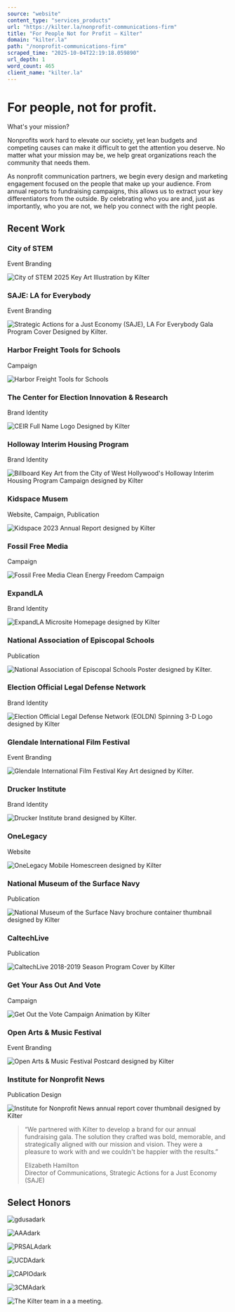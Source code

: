```yaml
---
source: "website"
content_type: "services_products"
url: "https://kilter.la/nonprofit-communications-firm"
title: "For People Not for Profit — Kilter"
domain: "kilter.la"
path: "/nonprofit-communications-firm"
scraped_time: "2025-10-04T22:19:18.059890"
url_depth: 1
word_count: 465
client_name: "kilter.la"
---
```


# For people, not for profit.

What's your mission?

Nonprofits work hard to elevate our society, yet lean budgets and competing causes can make it difficult to get the attention you deserve. No matter what your mission may be, we help great organizations reach the community that needs them.

As nonprofit communication partners, we begin every design and marketing engagement focused on the people that make up your audience. From annual reports to fundraising campaigns, this allows us to extract your key differentiators from the outside. By celebrating who you are and, just as importantly, who you are not, we help you connect with the right people.

## Recent Work

### City of STEM  
Event Branding

![City of STEM 2025 Key Art Illustration by Kilter](https://kilter.la/wp-content/uploads/2025/04/COS2025_HeaderIllustration_4.15.25.jpg)

### SAJE: LA for Everybody  
Event Branding

![Strategic Actions for a Just Economy (SAJE), LA For Everybody Gala Program Cover Designed by Kilter.](https://kilter.la/wp-content/uploads/2024/10/saje-program-cover-1080x1080-1.jpg)

### Harbor Freight Tools for Schools  
Campaign

![Harbor Freight Tools for Schools](https://kilter.la/wp-content/uploads/2025/04/switch-flip.gif)

### The Center for Election Innovation & Research  
Brand Identity

![CEIR Full Name Logo Designed by Kilter](https://kilter.la/wp-content/uploads/2024/09/CEIR_FullNameLogoThumbnail_9.25.24.jpg)

### Holloway Interim Housing Program  
Brand Identity

![Billboard Key Art from the City of West Hollywood's Holloway Interim Housing Program Campaign designed by Kilter](https://kilter.la/wp-content/uploads/2024/03/WEHO_HollowayHotel_Thumbnail-scaled.jpg)

### Kidspace Musem  
Website, Campaign, Publication

![Kidspace 2023 Annual Report designed by Kilter](https://kilter.la/wp-content/uploads/2024/07/kidspace-imac-2.gif)

### Fossil Free Media  
Campaign

![Fossil Free Media Clean Energy Freedom Campaign ](https://kilter.la/wp-content/uploads/2023/04/FFM_IG-Assets_Post-02-2.jpg)

### ExpandLA  
Brand Identity

![ExpandLA Microsite Homepage designed by Kilter](https://kilter.la/wp-content/uploads/2024/02/EXPANDLA_Laptop_homepage-1080x1080-1.jpg)

### National Association of Episcopal Schools  
Publication

![National Association of Episcopal Schools Poster designed by Kilter.](https://kilter.la/wp-content/uploads/2025/01/NAES-brochure-cover-stack-1080x1080-1.jpg)

### Election Official Legal Defense Network  
Brand Identity

![Election Official Legal Defense Network (EOLDN) Spinning 3-D Logo designed by Kilter](https://kilter.la/wp-content/uploads/2024/02/EOLDN_Shield_square.gif)

### Glendale International Film Festival  
Event Branding

![Glendale International Film Festival Key Art designed by Kilter.](https://kilter.la/wp-content/uploads/2023/10/1_GIFF_Keyart.jpg)

### Drucker Institute  
Brand Identity

![Drucker Institute brand designed by Kilter.](https://kilter.la/wp-content/uploads/2024/02/Drucker-Animated-thumbnail.gif)

### OneLegacy  
Website

![OneLegacy Mobile Homescreen designed by Kilter](https://kilter.la/wp-content/uploads/2024/01/OL_Featured-thumb-square.jpg)

### National Museum of the Surface Navy  
Publication

![National Museum of the Surface Navy brochure container thumbnail designed by Kilter](https://kilter.la/wp-content/uploads/2022/12/NVY-Case_Angle_Thumbnail.jpg)

### CaltechLive  
Publication

![CaltechLive 2018-2019 Season Program Cover by Kilter](https://kilter.la/wp-content/uploads/2022/11/02_CaltechLive_Web_SQ.jpg)

### Get Your Ass Out And Vote  
Campaign

![Get Out the Vote Campaign Animation by Kilter](https://kilter.la/wp-content/uploads/2024/02/Election_Day_Post.gif)

### Open Arts & Music Festival  
Event Branding

![Open Arts & Music Festival Postcard designed by Kilter](https://kilter.la/wp-content/uploads/2022/10/OAM-Postcard-Mockup-Thumbnail.png)

### Institute for Nonprofit News  
Publication Design

![Institute for Nonprofit News annual report cover thumbnail designed by Kilter](https://kilter.la/wp-content/uploads/2022/12/INN_Annual_Report_Open_Cover_Square.jpg)

> “We partnered with Kilter to develop a brand for our annual fundraising gala. The solution they crafted was bold, memorable, and strategically aligned with our mission and vision. They were a pleasure to work with and we couldn't be happier with the results.”
> 
> Elizabeth Hamilton  
> Director of Communications, Strategic Actions for a Just Economy (SAJE)  

## Select Honors

![gdusadark](https://kilter.la/wp-content/uploads/2022/08/gdusadark.jpg)

![AAAdark](https://kilter.la/wp-content/uploads/2022/08/AAAdark.jpg)

![PRSALAdark](https://kilter.la/wp-content/uploads/2022/08/PRSALAdark.jpg)

![UCDAdark](https://kilter.la/wp-content/uploads/2022/08/UCDAdark.jpg)

![CAPIOdark](https://kilter.la/wp-content/uploads/2022/08/CAPIOdark.jpg)

![3CMAdark](https://kilter.la/wp-content/uploads/2022/08/3CMAdark.jpg)

![The Kilter team in a a meeting.](https://kilter.la/wp-content/uploads/2023/06/A9_04515-scaled.jpg)